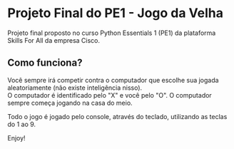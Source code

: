 # Projeto Final do PE1 - Jogo da Velha
 Projeto final proposto no curso Python Essentials 1 (PE1) da plataforma Skills For All da empresa Cisco.
  
## Como funciona?
 Você sempre irá competir contra o computador que escolhe sua jogada aleatoriamente (não existe inteligência nisso).  
 O computador é identificado pelo "X" e você pelo "O". O computador sempre começa jogando na casa do meio.  
  
 Todo o jogo é jogado pelo console, através do teclado, utilizando as teclas do 1 ao 9.  
   
 Enjoy!